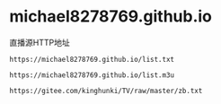 # michael8278769.github.io
直播源HTTP地址

    https://michael8278769.github.io/list.txt
    
    https://michael8278769.github.io/list.m3u

    https://gitee.com/kinghunki/TV/raw/master/zb.txt
